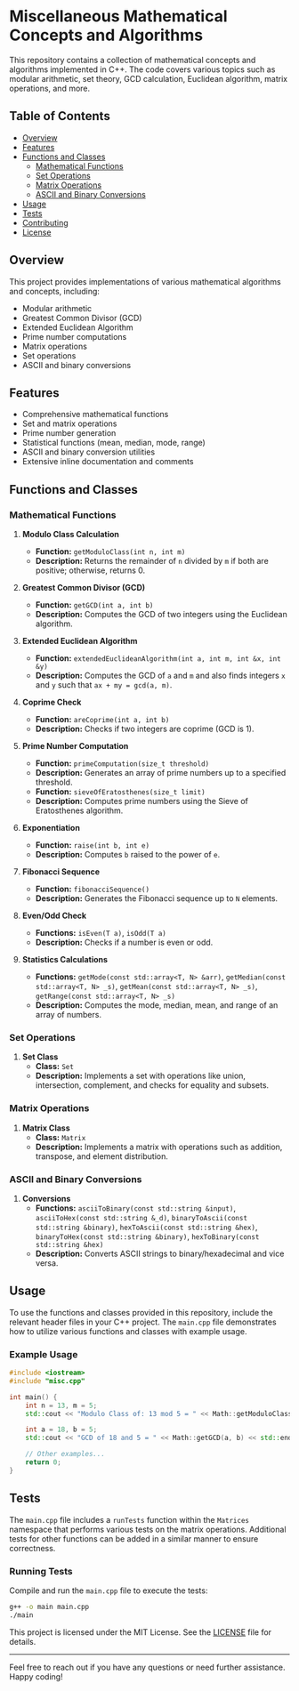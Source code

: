 # Miscellaneous Mathematical Concepts and Algorithms

This repository contains a collection of mathematical concepts and algorithms implemented in C++. The code covers various topics such as modular arithmetic, set theory, GCD calculation, Euclidean algorithm, matrix operations, and more.

## Table of Contents

- [Overview](#overview)
- [Features](#features)
- [Functions and Classes](#functions-and-classes)
  - [Mathematical Functions](#mathematical-functions)
  - [Set Operations](#set-operations)
  - [Matrix Operations](#matrix-operations)
  - [ASCII and Binary Conversions](#ascii-and-binary-conversions)
- [Usage](#usage)
- [Tests](#tests)
- [Contributing](#contributing)
- [License](#license)

## Overview

This project provides implementations of various mathematical algorithms and concepts, including:
- Modular arithmetic
- Greatest Common Divisor (GCD)
- Extended Euclidean Algorithm
- Prime number computations
- Matrix operations
- Set operations
- ASCII and binary conversions

## Features

- Comprehensive mathematical functions
- Set and matrix operations
- Prime number generation
- Statistical functions (mean, median, mode, range)
- ASCII and binary conversion utilities
- Extensive inline documentation and comments

## Functions and Classes

### Mathematical Functions

1. **Modulo Class Calculation**
   - **Function:** `getModuloClass(int n, int m)`
   - **Description:** Returns the remainder of `n` divided by `m` if both are positive; otherwise, returns 0.

2. **Greatest Common Divisor (GCD)**
   - **Function:** `getGCD(int a, int b)`
   - **Description:** Computes the GCD of two integers using the Euclidean algorithm.

3. **Extended Euclidean Algorithm**
   - **Function:** `extendedEuclideanAlgorithm(int a, int m, int &x, int &y)`
   - **Description:** Computes the GCD of `a` and `m` and also finds integers `x` and `y` such that `ax + my = gcd(a, m)`.

4. **Coprime Check**
   - **Function:** `areCoprime(int a, int b)`
   - **Description:** Checks if two integers are coprime (GCD is 1).

5. **Prime Number Computation**
   - **Function:** `primeComputation(size_t threshold)`
   - **Description:** Generates an array of prime numbers up to a specified threshold.
   - **Function:** `sieveOfEratosthenes(size_t limit)`
   - **Description:** Computes prime numbers using the Sieve of Eratosthenes algorithm.

6. **Exponentiation**
   - **Function:** `raise(int b, int e)`
   - **Description:** Computes `b` raised to the power of `e`.

7. **Fibonacci Sequence**
   - **Function:** `fibonacciSequence()`
   - **Description:** Generates the Fibonacci sequence up to `N` elements.

8. **Even/Odd Check**
   - **Functions:** `isEven(T a)`, `isOdd(T a)`
   - **Description:** Checks if a number is even or odd.

9. **Statistics Calculations**
   - **Functions:** `getMode(const std::array<T, N> &arr)`, `getMedian(const std::array<T, N> _s)`, `getMean(const std::array<T, N> _s)`, `getRange(const std::array<T, N> _s)`
   - **Description:** Computes the mode, median, mean, and range of an array of numbers.

### Set Operations

1. **Set Class**
   - **Class:** `Set`
   - **Description:** Implements a set with operations like union, intersection, complement, and checks for equality and subsets.

### Matrix Operations

1. **Matrix Class**
   - **Class:** `Matrix`
   - **Description:** Implements a matrix with operations such as addition, transpose, and element distribution.

### ASCII and Binary Conversions

1. **Conversions**
   - **Functions:** `asciiToBinary(const std::string &input)`, `asciiToHex(const std::string &_d)`, `binaryToAscii(const std::string &binary)`, `hexToAscii(const std::string &hex)`, `binaryToHex(const std::string &binary)`, `hexToBinary(const std::string &hex)`
   - **Description:** Converts ASCII strings to binary/hexadecimal and vice versa.

## Usage

To use the functions and classes provided in this repository, include the relevant header files in your C++ project. The `main.cpp` file demonstrates how to utilize various functions and classes with example usage.

### Example Usage

```cpp
#include <iostream>
#include "misc.cpp"

int main() {
    int n = 13, m = 5;
    std::cout << "Modulo Class of: 13 mod 5 = " << Math::getModuloClass(n, m) << std::endl;

    int a = 18, b = 5;
    std::cout << "GCD of 18 and 5 = " << Math::getGCD(a, b) << std::endl;

    // Other examples...
    return 0;
}
```

## Tests

The `main.cpp` file includes a `runTests` function within the `Matrices` namespace that performs various tests on the matrix operations. Additional tests for other functions can be added in a similar manner to ensure correctness.

### Running Tests

Compile and run the `main.cpp` file to execute the tests:

```sh
g++ -o main main.cpp
./main
```


This project is licensed under the MIT License. See the [LICENSE](LICENSE) file for details.

---

Feel free to reach out if you have any questions or need further assistance. Happy coding!
